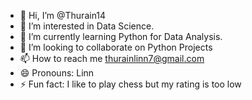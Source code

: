 - 👋 Hi, I’m @Thurain14
- 👀 I’m interested in Data Science.
- 🌱 I’m currently learning Python for Data Analysis.
- 💞️ I’m looking to collaborate on Python Projects
- 📫 How to reach me thurainlinn7@gmail.com
- 😄 Pronouns: Linn
- ⚡ Fun fact: I like to play chess but my rating is too low 
<!---
Thurain14/Thurain14 is a ✨ special ✨ repository because its `README.md` (this file) appears on your GitHub profile.
You can click the Preview link to take a look at your changes.
--->
